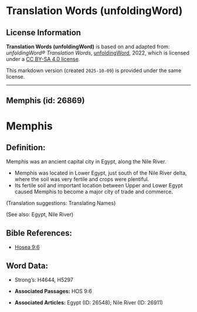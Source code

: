# Translation Words (unfoldingWord)

## License Information

**Translation Words (unfoldingWord)** is based on and adapted from: _unfoldingWord® Translation Words_, [unfoldingWord](https://unfoldingword.org/utw), 2022, which is licensed under a [CC BY-SA 4.0 license](https://creativecommons.org/licenses/by-sa/4.0/legalcode.en).

This markdown version (created `2025-10-09`) is provided under the same license.



--------------------------------

## Memphis (id: 26869)

Memphis
=======

Definition:
-----------

Memphis was an ancient capital city in Egypt, along the Nile River.

* Memphis was located in Lower Egypt, just south of the Nile River delta, where the soil was very fertile and crops were plentiful.
* Its fertile soil and important location between Upper and Lower Egypt caused Memphis to become a major city of trade and commerce.

(Translation suggestions: Translating Names)

(See also: Egypt, Nile River)

Bible References:
-----------------

* [Hosea 9:6](https://ref.ly/Hos9:6)

Word Data:
----------

* Strong’s: H4644, H5297

* **Associated Passages:** HOS 9:6
* **Associated Articles:** Egypt (ID: 26548); Nile River (ID: 26911)

